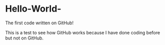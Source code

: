 # Hello-World-

The first code written on GitHub!

This is a test to see how GitHub works because I have done coding before but not on GitHub.
